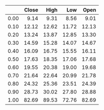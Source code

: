 |      |   Close |   High |   Low |   Open |
|-----:|--------:|-------:|------:|-------:|
| 0.00 |    9.14 |   9.31 |  8.56 |   9.01 |
| 0.10 |   12.12 |  12.62 | 11.72 |  12.13 |
| 0.20 |   13.24 |  13.87 | 12.85 |  13.30 |
| 0.30 |   14.59 |  15.28 | 14.07 |  14.67 |
| 0.40 |   16.09 |  16.75 | 15.55 |  16.11 |
| 0.50 |   17.63 |  18.35 | 17.06 |  17.68 |
| 0.60 |   19.55 |  20.38 | 19.00 |  19.68 |
| 0.70 |   21.64 |  22.64 | 20.99 |  21.78 |
| 0.80 |   24.32 |  25.36 | 23.51 |  24.39 |
| 0.90 |   28.73 |  30.02 | 27.80 |  28.88 |
| 1.00 |   82.69 |  89.53 | 72.76 |  82.69 |